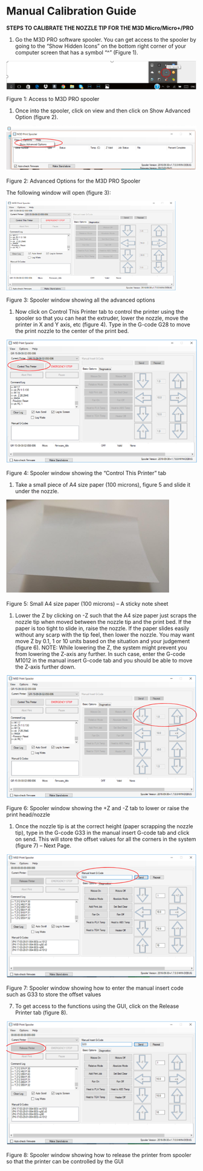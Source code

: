 # Manual Calibration Guide

**STEPS TO CALIBRATE THE NOZZLE TIP FOR THE M3D Micro/Micro+/PRO**

1. Go the M3D PRO software spooler. You can get access to the spooler by going to the “Show Hidden Icons” on the bottom right corner of your computer screen that has a symbol “^” \(Figure 1\).

![](../.gitbook/assets/m1.PNG)

Figure 1: Access to M3D PRO spooler

1. Once into the spooler, click on view and then click on Show Advanced Option \(figure 2\).

![](../.gitbook/assets/m2.PNG)

Figure 2: Advanced Options for the M3D PRO Spooler

The following window will open \(figure 3\):  
 

![](../.gitbook/assets/m3.PNG)

Figure 3: Spooler window showing all the advanced options

1. Now click on Control This Printer tab to control the printer using the spooler so that you can heat the extruder, lower the nozzle, move the printer in X and Y axis, etc \(figure 4\). Type in the G-code G28 to move the print nozzle to the center of the print bed.

![](../.gitbook/assets/m4.PNG)

Figure 4: Spooler window showing the “Control This Printer” tab

1. Take a small piece of A4 size paper \(100 microns\), figure 5 and slide it under the nozzle.

![](../.gitbook/assets/m5.PNG)

Figure 5: Small A4 size paper \(100 microns\) – A sticky note sheet  
 

1. Lower the Z by clicking on -Z such that the A4 size paper just scraps the nozzle tip when moved between the nozzle tip and the print bed. If the paper is too tight to slide in, raise the nozzle. If the paper slides easily without any scarp with the tip feel, then lower the nozzle. You may want move Z by 0.1, 1 or 10 units based on the situation and your judgement \(figure 6\).  NOTE: While lowering the Z, the system might prevent you from lowering the Z-axis any further. In such case, enter the G-code M1012 in the manual insert G-code tab and you should be able to move the Z-axis further down.

![](../.gitbook/assets/m6.PNG)

Figure 6: Spooler window showing the +Z and -Z tab to lower or raise the print head/nozzle

1. Once the nozzle tip is at the correct height \(paper scrapping the nozzle tip\), type in the G-code G33 in the manual insert G-code tab and click on send. This will store the offset values for all the corners in the system \(figure 7\) – Next Page.

![](../.gitbook/assets/m7.PNG)

Figure 7: Spooler window showing how to enter the manual insert code such as G33 to store the offset values

 7.  To get access to the functions using the GUI, click on the Release Printer tab \(figure 8\).

![](../.gitbook/assets/m8.PNG)

Figure 8: Spooler window showing how to release the printer from spooler so that the printer can be controlled by the GUI

